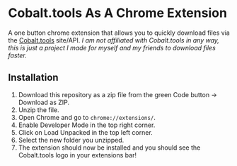 # Cobalt.tools As A Chrome Extension
A one button chrome extension that allows you to quickly download files via the [Cobalt.tools](https://cobalt.tools) site/API.
*I am not affiliated with Cobalt.tools in any way, this is just a project I made for myself and my friends to download files faster.*

## Installation
1. Download this repository as a zip file from the green Code button -> Download as ZIP.
2. Unzip the file.
3. Open Chrome and go to `chrome://extensions/`.
4. Enable Developer Mode in the top right corner.
5. Click on Load Unpacked in the top left corner.
6. Select the new folder you unzipped.
7. The extension should now be installed and you should see the Cobalt.tools logo in your extensions bar!
